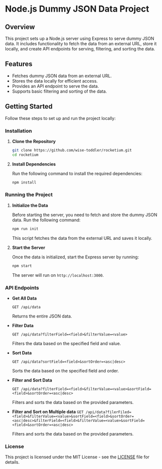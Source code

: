 # Node.js Dummy JSON Data Project 

## Overview

This project sets up a Node.js server using Express to serve dummy JSON data. It includes functionality to fetch the data from an external URL, store it locally, and create API endpoints for serving, filtering, and sorting the data.

## Features

- Fetches dummy JSON data from an external URL.
- Stores the data locally for efficient access.
- Provides an API endpoint to serve the data.
- Supports basic filtering and sorting of the data.

## Getting Started

Follow these steps to set up and run the project locally:

### Installation

1. **Clone the Repository**

   ```bash
   git clone https://github.com/wise-toddler/rocketium.git
   cd rocketium
   ```

2. **Install Dependencies**

   Run the following command to install the required dependencies:

   ```bash
   npm install
   ```

### Running the Project

1. **Initialize the Data**

   Before starting the server, you need to fetch and store the dummy JSON data. Run the following command:

   ```bash
   npm run init
   ```

   This script fetches the data from the external URL and saves it locally.

2. **Start the Server**

   Once the data is initialized, start the Express server by running:

   ```bash
   npm start
   ```

   The server will run on `http://localhost:3000`.

### API Endpoints

- **Get All Data**

  `GET /api/data`

  Returns the entire JSON data.

- **Filter Data**

  `GET /api/data?filterField=<field>&filterValue=<value>`

  Filters the data based on the specified field and value.

- **Sort Data**

  `GET /api/data?sortField=<field>&sortOrder=<asc|desc>`

  Sorts the data based on the specified field and order.

- **Filter and Sort Data**

  `GET /api/data?filterField=<field>&filterValue=<value>&sortField=<field>&sortOrder=<asc|desc>`

  Filters and sorts the data based on the provided parameters.

- **Filter and Sort on Multiple data**
  `GET /api/data?filerFiled=<field>&filterValue=<value>&sortField=<field>&sortOrder=<asc|desc>&filterField=<field>&filterValue=<value>&sortField=<field>&sortOrder=<asc|desc>`

    Filters and sorts the data based on the provided parameters.

### License

This project is licensed under the MIT License - see the [LICENSE](LICENSE) file for details.
